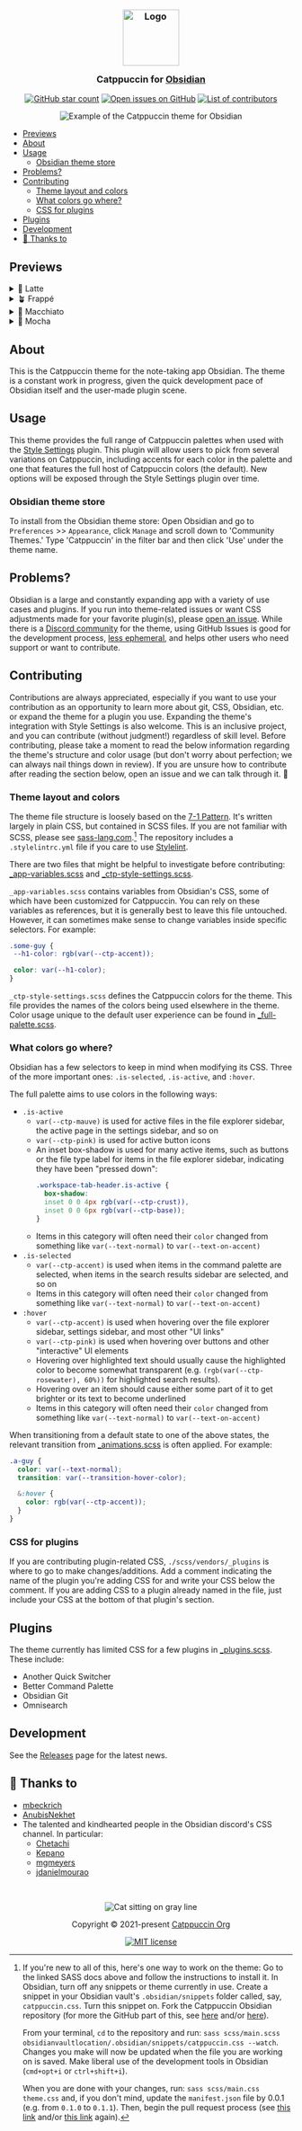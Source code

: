 <h3 align="center">
	<img src="https://raw.githubusercontent.com/catppuccin/catppuccin/main/assets/logos/exports/1544x1544_circle.png" width="100" alt="Logo"/><br/>
	<img src="https://raw.githubusercontent.com/catppuccin/catppuccin/main/assets/misc/transparent.png" height="30" width="0px" alt=""/>
	Catppuccin for <a href="https://obsidian.md">Obsidian</a>
	<img src="https://raw.githubusercontent.com/catppuccin/catppuccin/main/assets/misc/transparent.png" height="30" width="0px" alt=""/>
</h3>

<p align="center">
    <a href="https://github.com/catppuccin/obsidian/stargazers"><img src="https://img.shields.io/github/stars/catppuccin/obsidian?colorA=363a4f&colorB=b7bdf8&style=for-the-badge" alt="GitHub star count"></a>
    <a href="https://github.com/catppuccin/obsidian/issues"><img src="https://img.shields.io/github/issues/catppuccin/obsidian?colorA=363a4f&colorB=f5a97f&style=for-the-badge" alt="Open issues on GitHub"></a>
    <a href="https://github.com/catppuccin/obsidian/contributors"><img src="https://img.shields.io/github/contributors/catppuccin/obsidian?colorA=363a4f&colorB=a6da95&style=for-the-badge" alt="List of contributors"></a>
</p>

<p align="center">
  <img src="https://raw.githubusercontent.com/catppuccin/obsidian/main/assets/screenshot-hq.png" alt="Example of the Catppuccin theme for Obsidian"/>
</p>

- [Previews](#previews)
- [About](#about)
- [Usage](#usage)
  - [Obsidian theme store](#obsidian-theme-store)
- [Problems?](#problems)
- [Contributing](#contributing)
  - [Theme layout and colors](#theme-layout-and-colors)
  - [What colors go where?](#what-colors-go-where)
  - [CSS for plugins](#css-for-plugins)
- [Plugins](#plugins)
- [Development](#development)
- [💝 Thanks to](#-thanks-to)

## Previews

<details>
<summary>🌻 Latte</summary>
<img src="https://raw.githubusercontent.com/catppuccin/obsidian/main/assets/raw-flavor-screenshots/latte.webp" alt="Preview of Latte theme"/>
</details>
<details>
<summary>🪴 Frappé</summary>
<img src="https://raw.githubusercontent.com/catppuccin/obsidian/main/assets/raw-flavor-screenshots/frappe.webp" alt="Preview of Frappé theme"/>
</details>
<details>
<summary>🌺 Macchiato</summary>
<img src="https://raw.githubusercontent.com/catppuccin/obsidian/main/assets/raw-flavor-screenshots/macchiato.webp" alt="Preview of Macchiato theme"/>
</details>
<details>
<summary>🌿 Mocha</summary>
<img src="https://raw.githubusercontent.com/catppuccin/obsidian/main/assets/raw-flavor-screenshots/mocha.webp" alt="Preview of Mocha theme"/>
</details>

## About

This is the Catppuccin theme for the note-taking app Obsidian. The theme is a constant work in progress, given the quick development pace of Obsidian itself and the user-made plugin scene.

## Usage

This theme provides the full range of Catppuccin palettes when used with the [Style Settings](https://github.com/mgmeyers/obsidian-style-settings#obsidian-style-settings-plugin) plugin. This plugin will allow users to pick from several variations on Catppuccin, including accents for each color in the palette and one that features the full host of Catppuccin colors (the default). New options will be exposed through the Style Settings plugin over time.

### Obsidian theme store

To install from the Obsidian theme store:
Open Obsidian and go to `Preferences` >> `Appearance`, click `Manage` and scroll down to 'Community Themes.' Type 'Catppuccin' in the filter bar and then click 'Use' under the theme name.

## Problems?

Obsidian is a large and constantly expanding app with a variety of use cases and plugins. If you run into theme-related issues or want CSS adjustments made for your favorite plugin(s), please [open an issue](https://github.com/catppuccin/obsidian/issues). While there is a [Discord community](https://discord.com/channels/907385605422448742/1027435548165558303) for the theme, using GitHub Issues is good for the development process, [less ephemeral](https://karl-voit.at/2020/10/23/avoid-web-forums/), and helps other users who need support or want to contribute. 

## Contributing

Contributions are always appreciated, especially if you want to use your contribution as an opportunity to learn more about git, CSS, Obsidian, etc. or expand the theme for a plugin you use. Expanding the theme's integration with Style Settings is also welcome. This is an inclusive project, and you can contribute (without judgment!) regardless of skill level. Before contributing, please take a moment to read the below information regarding the theme's structure and color usage (but don't worry about perfection; we can always nail things down in review). If you are unsure how to contribute after reading the section below, open an issue and we can talk through it. 🤙

### Theme layout and colors

The theme file structure is loosely based on the [7-1 Pattern](https://sass-guidelin.es/#the-7-1-pattern). It's written largely in plain CSS, but contained in SCSS files. If you are not familiar with SCSS, please see [sass-lang.com](https://sass-lang.com/).[^development] The repository includes a `.stylelintrc.yml` file if you care to use [Stylelint](https://stylelint.io/).

There are two files that might be helpful to investigate before contributing: [_app-variables.scss](https://github.com/catppuccin/obsidian/blob/main/scss/base/_app-variables.scss) and [_ctp-style-settings.scss](https://github.com/catppuccin/obsidian/blob/main/scss/base/_ctp-style-settings.scss).

 `_app-variables.scss` contains variables from Obsidian's CSS, some of which have been customized for Catppuccin. You can rely on these variables as references, but it is generally best to leave this file untouched. However, it can sometimes make sense to change variables inside specific selectors. For example:

 ```scss
 .some-guy {
  --h1-color: rgb(var(--ctp-accent));

  color: var(--h1-color);
 }
 ```

 `_ctp-style-settings.scss` defines the Catppuccin colors for the theme. This file provides the names of the colors being used elsewhere in the theme. Color usage unique to the default user experience can be found in [_full-palette.scss](https://github.com/catppuccin/obsidian/blob/main/scss/themes/_full-palette.scss).

 ### What colors go where?

Obsidian has a few selectors to keep in mind when modifying its CSS. Three of the more important ones: `.is-selected`, `.is-active`, and `:hover`.

 The full palette aims to use colors in the following ways:
+ `.is-active`
  + `var(--ctp-mauve)` is used for active files in the file explorer sidebar, the active page in the settings sidebar, and so on
  + `var(--ctp-pink)` is used for active button icons
  + An inset box-shadow is used for many active items, such as buttons or the file type label for items in the file explorer sidebar, indicating they have been "pressed down":
    ```scss
    .workspace-tab-header.is-active {
      box-shadow:
      inset 0 0 4px rgb(var(--ctp-crust)), 
      inset 0 0 6px rgb(var(--ctp-base));
    }
    ```
  + Items in this category will often need their `color` changed from something like `var(--text-normal)` to `var(--text-on-accent)`
+ `.is-selected`
  + `var(--ctp-accent)` is used when items in the command palette are selected, when items in the search results sidebar are selected, and so on
  + Items in this category will often need their `color` changed from something like `var(--text-normal)` to `var(--text-on-accent)`
+ `:hover`
  + `var(--ctp-accent)` is used when hovering over the file explorer sidebar, settings sidebar, and most other "UI links"
  + `var(--ctp-pink)` is used when hovering over buttons and other "interactive" UI elements
  + Hovering over highlighted text should usually cause the highlighted color to become somewhat transparent (e.g. `(rgb(var(--ctp-rosewater), 60%))` for highlighted search results).
  + Hovering over an item should cause either some part of it to get brighter or its text to become underlined
  + Items in this category will often need their `color` changed from something like `var(--text-normal)` to `var(--text-on-accent)`

When transitioning from a default state to one of the above states, the relevant transition from [_animations.scss](https://github.com/catppuccin/obsidian/blob/main/scss/components/_animations.scss) is often applied. For example:
```scss
.a-guy {
  color: var(--text-normal);
  transition: var(--transition-hover-color);

  &:hover {
    color: rgb(var(--ctp-accent));
  }
}
```


### CSS for plugins

If you are contributing plugin-related CSS, `./scss/vendors/_plugins` is where to go to make changes/additions. Add a comment indicating the name of the plugin you're adding CSS for and write your CSS below the comment. If you are adding CSS to a plugin already named in the file, just include your CSS at the bottom of that plugin's section.

## Plugins

The theme currently has limited CSS for a few plugins in [_plugins.scss](https://github.com/catppuccin/obsidian/blob/main/scss/vendors/_plugins.scss). These include:

+ Another Quick Switcher
+ Better Command Palette
+ Obsidian Git
+ Omnisearch

## Development

See the [Releases](https://github.com/catppuccin/obsidian/releases) page for the latest news.

[^development]: If you're new to all of this, here's one way to work on the theme: Go to the linked SASS docs above and follow the instructions to install it. In Obsidian, turn off any snippets or theme currently in use. Create a snippet in your Obsidian vault's `.obsidian/snippets` folder called, say, `catppuccin.css`. Turn this snippet on. Fork the Catppuccin Obsidian repository (for more the GitHub part of this, see [here](https://docs.github.com/en/pull-requests/collaborating-with-pull-requests) and/or [here](https://blog.scottlowe.org/2015/01/27/using-fork-branch-git-workflow/)).

    From your terminal, `cd` to the repository and run: `sass scss/main.scss obsidianvaultlocation/.obsidian/snippets/catppuccin.css --watch`. Changes you make will now be updated when the file you are working on is saved. Make liberal use of the development tools in Obsidian (`cmd+opt+i` or `ctrl+shift+i`).

     When you are done with your changes, run: `sass scss/main.css theme.css` and, if you don't mind, update the `manifest.json` file by 0.0.1 (e.g. from `0.1.0` to `0.1.1`). Then, begin the pull request process (see [this link](https://docs.github.com/en/pull-requests/collaborating-with-pull-requests) and/or [this link](https://blog.scottlowe.org/2015/01/27/using-fork-branch-git-workflow/) again). 

## 💝 Thanks to

+ [mbeckrich](https://github.com/mbeckrich)
+ [AnubisNekhet](https://github.com/anubisnekhet)
+ The talented and kindhearted people in the Obsidian discord's CSS channel. In particular:
    + [Chetachi](https://github.com/chetachiezikeuzor/Yin-and-Yang-Theme/)
    + [Kepano](https://github.com/kepano/obsidian-minimal)
    + [mgmeyers](https://github.com/mgmeyers/obsidian-california-coast-theme)
    + [jdanielmourao](https://github.com/jdanielmourao/obsidian-sanctum)

&nbsp;

<p align="center"><img src="https://raw.githubusercontent.com/catppuccin/catppuccin/main/assets/footers/gray0_ctp_on_line.svg?sanitize=true" alt="Cat sitting on gray line"/></p>
<p align="center">Copyright &copy; 2021-present <a href="https://github.com/catppuccin" target="_blank">Catppuccin Org</a>
<p align="center"><a href="https://github.com/catppuccin/catppuccin/blob/main/LICENSE"><img src="https://img.shields.io/static/v1.svg?style=for-the-badge&label=License&message=MIT&logoColor=d9e0ee&colorA=363a4f&colorB=b7bdf8" alt="MIT license"/></a></p>

